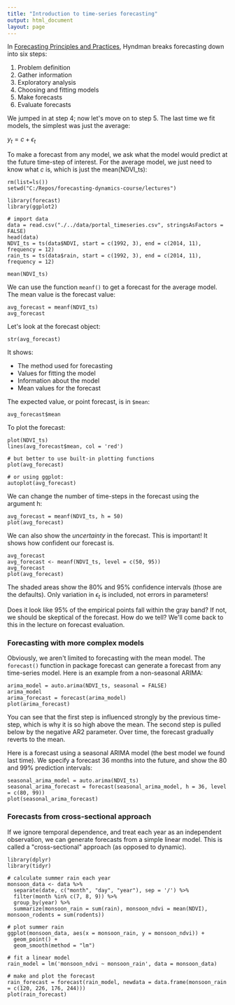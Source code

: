 ```yaml
---
title: "Introduction to time-series forecasting"
output: html_document
layout: page
---
```


In [Forecasting Principles and Practices](https://otexts.com/fpp2/), 
Hyndman breaks forecasting down into six steps:

1. Problem definition
2. Gather information
3. Exploratory analysis
4. Choosing and fitting models
5. Make forecasts
6. Evaluate forecasts

We jumped in at step 4; now let's move on to step 5.
The last time we fit models, the simplest was just the average:

$y_t = c + \epsilon_t$ 

To make a forecast from any model, we ask what the model would 
predict at the future time-step of interest. For the average model,
we just need to know what $c$ is, which is just the mean(NDVI_ts):

```
rm(list=ls())
setwd("C:/Repos/forecasting-dynamics-course/lectures")

library(forecast)
library(ggplot2)

# import data
data = read.csv("./../data/portal_timeseries.csv", stringsAsFactors = FALSE)
head(data)
NDVI_ts = ts(data$NDVI, start = c(1992, 3), end = c(2014, 11), frequency = 12)
rain_ts = ts(data$rain, start = c(1992, 3), end = c(2014, 11), frequency = 12)

mean(NDVI_ts)

```

We can use the function `meanf()` to get a forecast for the average model. 
The mean value is the forecast value:

```
avg_forecast = meanf(NDVI_ts)
avg_forecast
```

Let's look at the forecast object:
```
str(avg_forecast)
```

It shows:

* The method used for forecasting
* Values for fitting the model
* Information about the model
* Mean values for the forecast

The expected value, or point forecast, is in `$mean`:

```
avg_forecast$mean
```

To plot the forecast:

```
plot(NDVI_ts)
lines(avg_forecast$mean, col = 'red')

# but better to use built-in plotting functions
plot(avg_forecast)

# or using ggplot:
autoplot(avg_forecast)
```

We can change the number of time-steps in the forecast using the 
argument h:
```
avg_forecast = meanf(NDVI_ts, h = 50)
plot(avg_forecast)
```

We can also show the *uncertainty* in the forecast. This is important!
It shows how confident our forecast is.

```
avg_forecast
avg_forecast <- meanf(NDVI_ts, level = c(50, 95))
avg_forecast
plot(avg_forecast)
```

The shaded areas show the 80% and 95% confidence intervals (those 
are the defaults). Only variation in $\epsilon_t$ is included, not errors in parameters!

Does it look like 95% of the empirical points fall within the gray band?
If not, we should be skeptical of the forecast.
How do we tell? We'll come back to this in the lecture on forecast evaluation.

### Forecasting with more complex models

Obviously, we aren't limited to forecasting with the mean model. The
`forecast()` function in package forecast can generate a forecast
from any time-series model. Here is an example from a non-seasonal ARIMA:

```
arima_model = auto.arima(NDVI_ts, seasonal = FALSE)
arima_model
arima_forecast = forecast(arima_model)
plot(arima_forecast)
```

You can see that the first step is influenced strongly by the previous 
time-step, which is why it is so high above the mean. The second step 
is pulled below by the negative AR2 parameter. Over time, the forecast
gradually reverts to the mean.

Here is a forecast using a seasonal ARIMA model (the best model we found last time).
We specify a forecast 36 months into the future, and show the 80 and 99% 
prediction intervals:

```
seasonal_arima_model = auto.arima(NDVI_ts)
seasonal_arima_forecast = forecast(seasonal_arima_model, h = 36, level = c(80, 99))
plot(seasonal_arima_forecast)
```

### Forecasts from cross-sectional approach 

If we ignore temporal dependence, and treat each year as an independent observation,
we can generate forecasts from a simple linear model. This is called a 
"cross-sectional" approach (as opposed to dynamic).

```
library(dplyr)
library(tidyr)

# calculate summer rain each year
monsoon_data <- data %>%
  separate(date, c("month", "day", "year"), sep = '/') %>%
  filter(month %in% c(7, 8, 9)) %>%
  group_by(year) %>%
  summarize(monsoon_rain = sum(rain), monsoon_ndvi = mean(NDVI), monsoon_rodents = sum(rodents))

# plot summer rain
ggplot(monsoon_data, aes(x = monsoon_rain, y = monsoon_ndvi)) +
  geom_point() +
  geom_smooth(method = "lm")

# fit a linear model
rain_model = lm('monsoon_ndvi ~ monsoon_rain', data = monsoon_data)

# make and plot the forecast
rain_forecast = forecast(rain_model, newdata = data.frame(monsoon_rain = c(120, 226, 176, 244)))
plot(rain_forecast)
```
